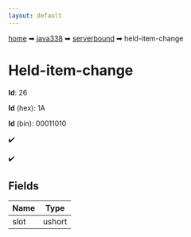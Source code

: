 ```yaml
---
layout: default
---
```


[home](/) ➡ [java338](/protocol/java338) ➡ [serverbound](/protocol/java338/serverbound) ➡ held-item-change

# Held-item-change

**Id**: 26

**Id** (hex): 1A

**Id** (bin): 00011010

✔️

✔️

## Fields

Name | Type
---|---
slot | ushort

